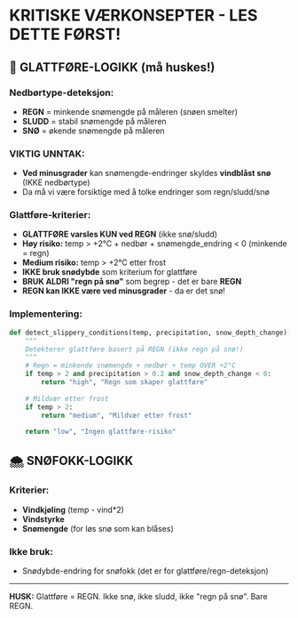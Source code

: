 # KRITISKE VÆRKONSEPTER - LES DETTE FØRST!

## 🚨 GLATTFØRE-LOGIKK (må huskes!)

### Nedbørtype-deteksjon:
- **REGN** = minkende snømengde på måleren (snøen smelter)
- **SLUDD** = stabil snømengde på måleren 
- **SNØ** = økende snømengde på måleren

### VIKTIG UNNTAK:
- **Ved minusgrader** kan snømengde-endringer skyldes **vindblåst snø** (IKKE nedbørtype)
- Da må vi være forsiktige med å tolke endringer som regn/sludd/snø

### Glattføre-kriterier:
- **GLATTFØRE varsles KUN ved REGN** (ikke snø/sludd)
- **Høy risiko:** temp > +2°C + nedbør + snømengde_endring < 0 (minkende = regn)
- **Medium risiko:** temp > +2°C etter frost
- **IKKE bruk snødybde** som kriterium for glattføre
- **BRUK ALDRI "regn på snø"** som begrep - det er bare **REGN**
- **REGN kan IKKE være ved minusgrader** - da er det snø!

### Implementering:
```python
def detect_slippery_conditions(temp, precipitation, snow_depth_change):
    """
    Detekterer glattføre basert på REGN (ikke regn på snø!)
    """
    # Regn = minkende snømengde + nedbør + temp OVER +2°C
    if temp > 2 and precipitation > 0.2 and snow_depth_change < 0:
        return "high", "Regn som skaper glattføre"
    
    # Mildvær etter frost
    if temp > 2:
        return "medium", "Mildvær etter frost"
    
    return "low", "Ingen glattføre-risiko"
```

## 🌨️ SNØFOKK-LOGIKK

### Kriterier:
- **Vindkjøling** (temp - vind*2) 
- **Vindstyrke**
- **Snømengde** (for løs snø som kan blåses)

### Ikke bruk:
- Snødybde-endring for snøfokk (det er for glattføre/regn-deteksjon)

---

**HUSK:** Glattføre = REGN. Ikke snø, ikke sludd, ikke "regn på snø". Bare REGN.
